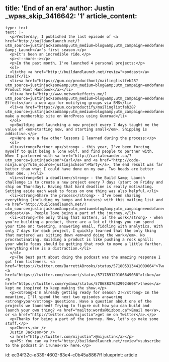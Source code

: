 title: 'End of an era'
author: Justin
_wpas_skip_3416642: '1'
article_content:
  -
    type: text
    text: |-
      <p>Yesterday, I published the last episode of <a href="http://buildandlaunch.net/?utm_source=justinjackson&amp;utm_medium=blog&amp;utm_campaign=endofanera">Build &amp; Launch</a>'s first season.</p>
      <p>It's been an incredible ride.</p>
      <p><!--more--></p>
      <p>In the past month, I've launched 4 personal projects:</p>
      <ol>
      <li>the <a href="http://buildandlaunch.net/review">podcast</a> itself</li>
      <li><a href="https://gum.co/producthunt/mailinglistfeb28?utm_source=justinjackson&amp;utm_medium=blog&amp;utm_campaign=endofanera">The Product Hunt Handbook</a></li>
      <li><a href="http://www.networkeffects.me/?utm_source=justinjackson&amp;utm_medium=blog&amp;utm_campaign=endofanera">Network Effects</a>: a web app for notifying groups via SMS</li>
      <li><a href="https://gum.co/productify/mailinglistfeb28?utm_source=justinjackson&amp;utm_medium=blog&amp;utm_campaign=endofanera">Productify</a>: make a membership site on WordPress using Gumroad</li>
      </ol>
      <p>Building and launching a new project every 7 days taught me the value of <em>starting now, and starting small</em>. Shipping is addictive.</p>
      <p>Here are a few other lessons I learned during the process:</p>
      <ol>
      <li><strong>Partner up</strong> - this year, I've been forcing myself to quit being a lone wolf, and find people to partner with. When I partnered with <a href="http://carlalexander.ca/?utm_source=justinjackson">Carl</a> and <a href="http://code-ninja.org/?utm_source=justinjackson">Marty</a>, the end result was far better than what I could have done on my own. Two heads are better than one. ;)</li>
      <li><strong>Set a deadline</strong> - the Build &amp; Launch challenge is to create a new project every 7 days (start on Friday and ship on Thursday). Having that hard deadline is really motivating. Setting aside each week to focus on one thing was also helpful.</li>
      <li><strong>Share the process</strong> - I've been sharing everything (including my bumps and bruises) with this mailing list and <a href="http://buildandlaunch.net/?utm_source=justinjackson&amp;utm_medium=blog&amp;utm_campaign=endofanera">the podcast</a>. People love being a part of the journey.</li>
      <li><strong>The only thing that matters, is the work</strong> - when you're building a product, there are a lot of things you can spend your time on: tweeting, answering email, fiddling with analytics. With only 7 days for each project, I quickly learned that the only thing that mattered was sitting down <em>and doing the work</em>. No procrastinating. Building a product is like pushing a rock uphill: your whole focus should be getting that rock to move a little farther. Everything else is a distraction.</li>
      </ol>
      <p>The best part about doing the podcast was the amazing response I got from listeners. <a href="https://twitter.com/BarrettABrooks/status/571805313441009664">Tweets</a> <a href="https://twitter.com/isosmrt/status/571789129106649088">like</a> <a href="https://twitter.com/rydama/status/570688376329924608">these</a> kept me inspired to keep making the show.</p>
      <p><strong>I'm already getting ready for season 2!</strong> In the meantime, I'll spend the next two episodes answering <strong>your</strong> questions. Have a question about one of the projects we launched? Trying to figure out how you can build and launch your own thing? <a href="mailto:words@bizbox.ca">Email me</a>, or <a href="http://twitter.com/mijustin">get me on Twitter</a>.</p>
      <p>Thanks for being a part of the journey. Now, let's go make some stuff.</p>
      <p>Cheers,<br />
      Justin Jackson<br />
      <a href="http://twitter.com/mijustin">@mijustin</a></p>
      <p>PS: You can <a href="http://buildandlaunch.net/review">subscribe to the podcast in iTunes</a> here.</p>
id: ec34f32c-e339-4602-83e4-c0b45a8867ff
blueprint: article
